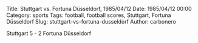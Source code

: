 Title: Stuttgart vs. Fortuna Düsseldorf, 1985/04/12
Date: 1985/04/12 00:00
Category: sports
Tags: football, football scores, Stuttgart, Fortuna Düsseldorf
Slug: stuttgart-vs-fortuna-dusseldorf
Author: carbonero


Stuttgart 5 - 2 Fortuna Düsseldorf
